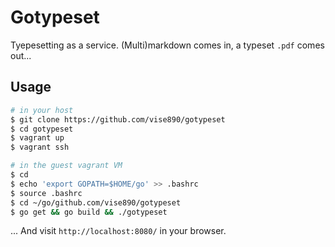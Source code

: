 # Gotypeset

Tyepesetting as a service. (Multi)markdown comes in, a typeset `.pdf` comes
out...


## Usage

```bash
# in your host
$ git clone https://github.com/vise890/gotypeset
$ cd gotypeset
$ vagrant up
$ vagrant ssh
```

```bash
# in the guest vagrant VM
$ cd
$ echo 'export GOPATH=$HOME/go' >> .bashrc
$ source .bashrc
$ cd ~/go/github.com/vise890/gotypeset
$ go get && go build && ./gotypeset
```

... And visit `http://localhost:8080/` in your browser.
